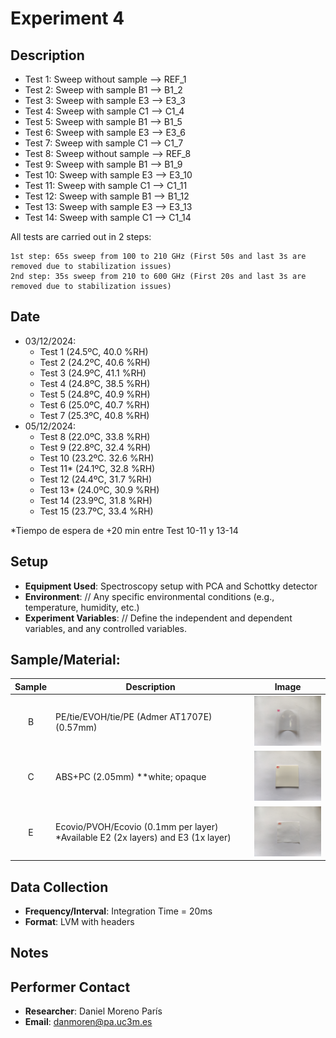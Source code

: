 # Experiment 4

## Description
  - Test 1: Sweep without sample --> REF_1
  - Test 2: Sweep with sample B1 --> B1_2
  - Test 3: Sweep with sample E3 --> E3_3
  - Test 4: Sweep with sample C1 --> C1_4
  - Test 5: Sweep with sample B1 --> B1_5
  - Test 6: Sweep with sample E3 --> E3_6
  - Test 7: Sweep with sample C1 --> C1_7
  - Test 8: Sweep without sample --> REF_8
  - Test 9: Sweep with sample B1 --> B1_9
  - Test 10: Sweep with sample E3 --> E3_10
  - Test 11: Sweep with sample C1 --> C1_11
  - Test 12: Sweep with sample B1 --> B1_12
  - Test 13: Sweep with sample E3 --> E3_13
  - Test 14: Sweep with sample C1 --> C1_14


  All tests are carried out in 2 steps:

    1st step: 65s sweep from 100 to 210 GHz (First 50s and last 3s are removed due to stabilization issues)
    2nd step: 35s sweep from 210 to 600 GHz (First 20s and last 3s are removed due to stabilization issues)

## Date
- 03/12/2024:
  - Test 1 (24.5ºC, 40.0 %RH)
  - Test 2 (24.2ºC, 40.6 %RH)
  - Test 3 (24.9ºC, 41.1 %RH)
  - Test 4 (24.8ºC, 38.5 %RH)
  - Test 5 (24.8ºC, 40.9 %RH)
  - Test 6 (25.0ºC, 40.7 %RH)
  - Test 7 (25.3ºC, 40.8 %RH)
- 05/12/2024:
  - Test 8 (22.0ºC, 33.8 %RH)
  - Test 9 (22.8ºC, 32.4 %RH)
  - Test 10 (23.2ºC. 32.6 %RH)
  - Test 11* (24.1ºC, 32.8 %RH)
  - Test 12 (24.4ºC, 31.7 %RH)
  - Test 13* (24.0ºC, 30.9 %RH)
  - Test 14 (23.9ºC, 31.8 %RH)
  - Test 15 (23.7ºC, 33.4 %RH)
    
*Tiempo de espera de +20 min entre Test 10-11 y 13-14

## Setup
- **Equipment Used**: Spectroscopy setup with PCA and Schottky detector
- **Environment**: // Any specific environmental conditions (e.g., temperature, humidity, etc.)
- **Experiment Variables**: // Define the independent and dependent variables, and any controlled variables.

## **Sample/Material**: 

| Sample | Description | Image |
|:------:|-------------|-------|
| B      | PE/tie/EVOH/tie/PE (Admer AT1707E) (0.57mm) | <img src="../../img/B1.jpg" alt="Sample B" width="200"/> |
| C      | ABS+PC (2.05mm) **white; opaque| <img src="../../img/C1.jpg" alt="Sample C" width="200"/> |
| E      | Ecovio/PVOH/Ecovio (0.1mm per layer) *Available E2 (2x layers) and E3 (1x layer) | <img src="../../img/E1.jpg" alt="Sample E" width="200"/> |

## Data Collection
- **Frequency/Interval**: Integration Time = 20ms
- **Format**: LVM with headers

## Notes


## Performer Contact
- **Researcher**: Daniel Moreno París
- **Email**: danmoren@pa.uc3m.es
